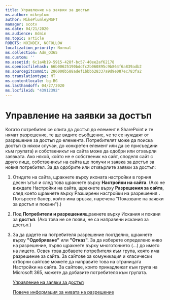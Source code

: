 ```yaml
---
title: Управление на заявки за достъп
ms.author: mikeplum
author: MikePlumleyMSFT
manager: scotv
ms.date: 04/21/2020
ms.audience: Admin
ms.topic: article
ROBOTS: NOINDEX, NOFOLLOW
localization_priority: Normal
ms.collection: Adm_O365
ms.custom: ''
ms.assetid: 6c1a4b19-5915-428f-bc57-40ee2af62178
ms.openlocfilehash: 66b00625190bddfc2b060895c9b864f6a839adb2
ms.sourcegitcommit: 286000b588adef1bbbb28337a9d9e087ec783fa2
ms.translationtype: MT
ms.contentlocale: bg-BG
ms.lasthandoff: 04/27/2020
ms.locfileid: "43912392"
---
```

# <a name="manage-access-requests"></a>Управление на заявки за достъп

Когато потребител се опита да достъп до елемент в SharePoint и те нямат разрешение, те ще видите съобщение, че те се нуждаят от разрешение за достъп до елемента. Потребителят може да поиска достъп (в някои случаи, до конкретен елемент или да се присъедини към групата) и собственикът на сайта може да одобри или отхвърли заявката. Ако някой, който не е собственик на сайт, споделя сайт с друго лице, собственикът на сайта ще получи и заявка за достъп за новия потребител. За да одобрите или отхвърлите заявки за достъп:
  
1. Отидете на сайта, щракнете върху иконата настройки в горния десен ъгъл и след това щракнете върху **Настройки на сайта**. (Ако не виждате Настройки на сайта, щракнете върху **Разрешения за сайта**, след което щракнете върху Разширени настройки на разрешения **.** Потърсете банер, който има връзка, наречена "Показване на заявки за достъп и покани").)
    
2. Под **Потребители и разрешения**щракнете върху Искания и покани за **достъп**. (Ако това не се появи, не са направени искания за достъп.)
    
3. За да дадете на потребителя разрешение поотделно, щракнете върху **"Одобряване"** или **"Отказ".** За да изберете определено ниво на разрешение, първо щракнете върху многоточието (...) до името на лицето. Освен това добавете потребителя към група, която има разрешение за сайта. За сайтове за комуникация и класически отборни сайтове можете да направите това на страницата Настройки на сайта. За сайтове, които принадлежат към група на Microsoft 365, можете да добавите потребителя към групата.
    
    [Управление на заявки за достъп](https://go.microsoft.com/fwlink/?linkid=2008747)
    
    [Повече информация за нивата на разрешение](https://go.microsoft.com/fwlink/?linkid=867071)
    

